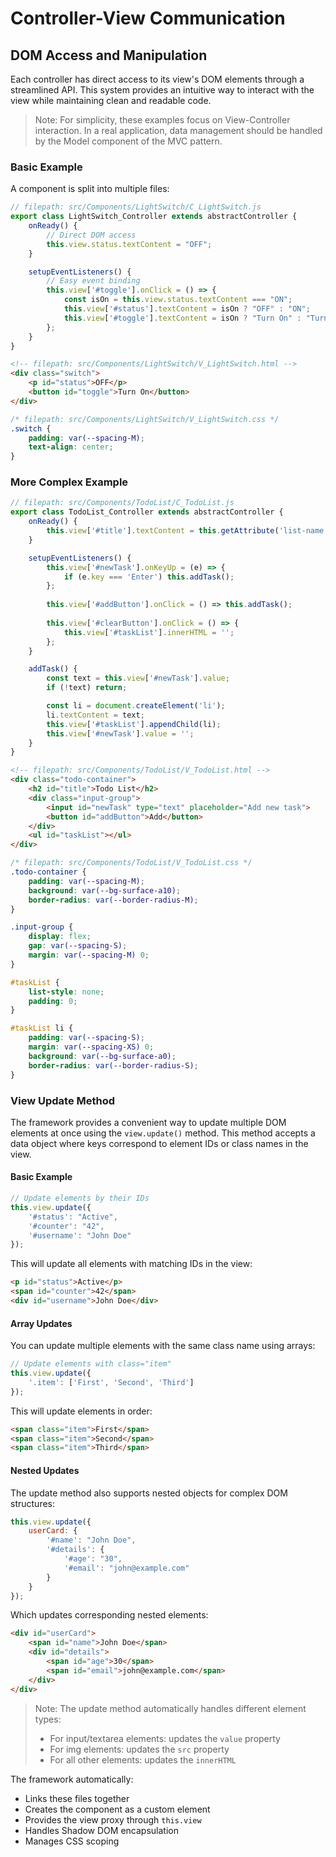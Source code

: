 # Controller-View Communication

## DOM Access and Manipulation
Each controller has direct access to its view's DOM elements through a streamlined API. This system provides an intuitive way to interact with the view while maintaining clean and readable code.

> Note: For simplicity, these examples focus on View-Controller interaction. In a real application, data management should be handled by the Model component of the MVC pattern.

### Basic Example
A component is split into multiple files:

```javascript
// filepath: src/Components/LightSwitch/C_LightSwitch.js
export class LightSwitch_Controller extends abstractController {
    onReady() {
        // Direct DOM access
        this.view.status.textContent = "OFF";
    }

    setupEventListeners() {
        // Easy event binding
        this.view['#toggle'].onClick = () => {
            const isOn = this.view.status.textContent === "ON";
            this.view['#status'].textContent = isOn ? "OFF" : "ON";
            this.view['#toggle'].textContent = isOn ? "Turn On" : "Turn Off";
        };
    }
}
```

```html
<!-- filepath: src/Components/LightSwitch/V_LightSwitch.html -->
<div class="switch">
    <p id="status">OFF</p>
    <button id="toggle">Turn On</button>
</div>
```

```css
/* filepath: src/Components/LightSwitch/V_LightSwitch.css */
.switch {
    padding: var(--spacing-M);
    text-align: center;
}
```

### More Complex Example

```javascript
// filepath: src/Components/TodoList/C_TodoList.js
export class TodoList_Controller extends abstractController {
    onReady() {
        this.view['#title'].textContent = this.getAttribute('list-name') || 'Todo List';
    }

    setupEventListeners() {
        this.view['#newTask'].onKeyUp = (e) => {
            if (e.key === 'Enter') this.addTask();
        };
        
        this.view['#addButton'].onClick = () => this.addTask();
        
        this.view['#clearButton'].onClick = () => {
            this.view['#taskList'].innerHTML = '';
        };
    }

    addTask() {
        const text = this.view['#newTask'].value;
        if (!text) return;

        const li = document.createElement('li');
        li.textContent = text;
        this.view['#taskList'].appendChild(li);
        this.view['#newTask'].value = '';
    }
}
```

```html
<!-- filepath: src/Components/TodoList/V_TodoList.html -->
<div class="todo-container">
    <h2 id="title">Todo List</h2>
    <div class="input-group">
        <input id="newTask" type="text" placeholder="Add new task">
        <button id="addButton">Add</button>
    </div>
    <ul id="taskList"></ul>
</div>
```

```css
/* filepath: src/Components/TodoList/V_TodoList.css */
.todo-container {
    padding: var(--spacing-M);
    background: var(--bg-surface-a10);
    border-radius: var(--border-radius-M);
}

.input-group {
    display: flex;
    gap: var(--spacing-S);
    margin: var(--spacing-M) 0;
}

#taskList {
    list-style: none;
    padding: 0;
}

#taskList li {
    padding: var(--spacing-S);
    margin: var(--spacing-XS) 0;
    background: var(--bg-surface-a0);
    border-radius: var(--border-radius-S);
}
```

### View Update Method
The framework provides a convenient way to update multiple DOM elements at once using the `view.update()` method. This method accepts a data object where keys correspond to element IDs or class names in the view.

#### Basic Example
```javascript
// Update elements by their IDs
this.view.update({
    '#status': "Active",
    '#counter': "42",
    '#username': "John Doe"
});
```

This will update all elements with matching IDs in the view:
```html
<p id="status">Active</p>
<span id="counter">42</span>
<div id="username">John Doe</div>
```

#### Array Updates
You can update multiple elements with the same class name using arrays:

```javascript
// Update elements with class="item"
this.view.update({
    '.item': ['First', 'Second', 'Third']
});
```

This will update elements in order:
```html
<span class="item">First</span>
<span class="item">Second</span>
<span class="item">Third</span>
```

#### Nested Updates
The update method also supports nested objects for complex DOM structures:

```javascript
this.view.update({
    userCard: {
        '#name': "John Doe",
        '#details': {
            '#age': "30",
            '#email': "john@example.com"
        }
    }
});
```

Which updates corresponding nested elements:
```html
<div id="userCard">
    <span id="name">John Doe</span>
    <div id="details">
        <span id="age">30</span>
        <span id="email">john@example.com</span>
    </div>
</div>
```

> Note: The update method automatically handles different element types:
> - For input/textarea elements: updates the `value` property
> - For img elements: updates the `src` property
> - For all other elements: updates the `innerHTML`

The framework automatically:
- Links these files together
- Creates the component as a custom element
- Provides the view proxy through `this.view`
- Handles Shadow DOM encapsulation
- Manages CSS scoping